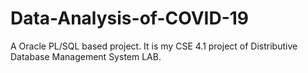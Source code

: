 # Data-Analysis-of-COVID-19
A Oracle PL/SQL based project. It is my CSE 4.1 project of Distributive Database Management System LAB.
